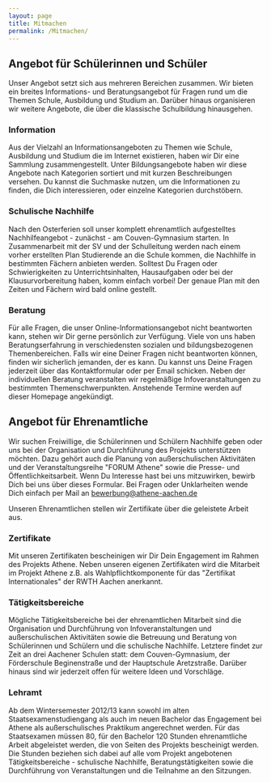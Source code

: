 ```yaml
---
layout: page
title: Mitmachen
permalink: /Mitmachen/
---
```


## Angebot für Schülerinnen und Schüler
Unser Angebot setzt sich aus mehreren Bereichen zusammen. Wir bieten ein breites Informations- und Beratungsangebot für Fragen rund um die Themen Schule, Ausbildung und Studium an. Darüber hinaus organisieren wir weitere Angebote, die über die klassische Schulbildung hinausgehen.

### Information
Aus der Vielzahl an Informationsangeboten zu Themen wie Schule, Ausbildung und Studium die im Internet existieren, haben wir Dir eine Sammlung zusammengestellt. Unter Bildungsangebote haben wir diese Angebote nach Kategorien sortiert und mit kurzen Beschreibungen versehen. Du kannst die Suchmaske nutzen, um die Informationen zu finden, die Dich interessieren, oder einzelne Kategorien durchstöbern.

### Schulische Nachhilfe
Nach den Osterferien soll unser komplett ehrenamtlich aufgestelltes Nachhilfeangebot - zunächst - am Couven-Gymnasium starten. In Zusammenarbeit mit der SV und der Schulleitung werden nach einem vorher erstellten Plan Studierende an die Schule kommen, die Nachhilfe in bestimmten Fächern anbieten werden. Solltest Du Fragen oder Schwierigkeiten zu Unterrichtsinhalten, Hausaufgaben oder bei der Klausurvorbereitung haben, komm einfach vorbei! Der genaue Plan mit den Zeiten und Fächern wird bald online gestellt.

### Beratung
Für alle Fragen, die unser Online-Informationsangebot nicht beantworten kann, stehen wir Dir gerne persönlich zur Verfügung. Viele von uns haben Beratungserfahrung in verschiedensten sozialen und bildungsbezogenen Themenbereichen. Falls wir eine Deiner Fragen nicht beantworten können, finden wir sicherlich jemanden, der es kann. Du kannst uns Deine Fragen jederzeit über das Kontaktformular oder per Email schicken. Neben der individuellen Beratung veranstalten wir regelmäßige Infoveranstaltungen zu bestimmten Themenschwerpunkten. Anstehende Termine werden auf dieser Homepage angekündigt.

## Angebot für Ehrenamtliche
Wir suchen Freiwillige, die Schülerinnen und Schülern Nachhilfe geben oder uns bei der Organisation und Durchführung des Projekts unterstützen möchten. Dazu gehört auch die Planung von außerschulischen Aktivitäten und der Veranstaltungsreihe "FORUM Athene" sowie die Presse- und Öffentlichkeitsarbeit. Wenn Du Interesse hast bei uns mitzuwirken, bewirb Dich bei uns über dieses Formular. Bei Fragen oder Unklarheiten wende Dich einfach per Mail an bewerbung@athene-aachen.de

Unseren Ehrenamtlichen stellen wir Zertifikate über die geleistete Arbeit aus.

### Zertifikate
Mit unseren Zertifikaten bescheinigen wir Dir Dein Engagement im Rahmen des Projekts Athene. Neben unseren eigenen Zertifikaten wird die Mitarbeit im Projekt Athene z.B. als Wahlpflichtkomponente für das "Zertifikat Internationales" der RWTH Aachen anerkannt.

### Tätigkeitsbereiche
Mögliche Tätigkeitsbereiche bei der ehrenamtlichen Mitarbeit sind die Organisation und Durchführung von Infoveranstaltungen und außerschulischen Aktivitäten sowie die Betreuung und Beratung von Schülerinnen und Schülern und die schulische Nachhilfe. Letztere findet zur Zeit an drei Aachener Schulen statt: dem Couven-Gymnasium, der Förderschule Beginenstraße und der Hauptschule Aretzstraße. Darüber hinaus sind wir jederzeit offen für weitere Ideen und Vorschläge.

### Lehramt
Ab dem Wintersemester 2012/13 kann sowohl im alten Staatsexamenstudiengang als auch im neuen Bachelor das Engagement bei Athene als außerschulisches Praktikum angerechnet werden. Für das Staatsexamen müssen 80, für den Bachelor 120 Stunden ehrenamtliche Arbeit abgeleistet werden, die von Seiten des Projekts bescheinigt werden. Die Stunden beziehen sich dabei auf alle vom Projekt angebotenen Tätigkeitsbereiche - schulische Nachhilfe, Beratungstätigkeiten sowie die Durchführung von Veranstaltungen und die Teilnahme an den Sitzungen.
